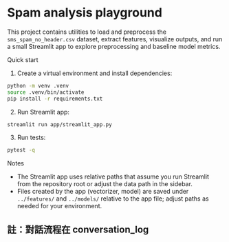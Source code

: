 # Spam analysis playground

This project contains utilities to load and preprocess the `sms_spam_no_header.csv` dataset, extract features, visualize outputs, and run a small Streamlit app to explore preprocessing and baseline model metrics.

Quick start

1. Create a virtual environment and install dependencies:

```bash
python -m venv .venv
source .venv/bin/activate
pip install -r requirements.txt
```

2. Run Streamlit app:

```bash
streamlit run app/streamlit_app.py
```

3. Run tests:

```bash
pytest -q
```

Notes

- The Streamlit app uses relative paths that assume you run Streamlit from the repository root or adjust the data path in the sidebar.
- Files created by the app (vectorizer, model) are saved under `../features/` and `../models/` relative to the app file; adjust paths as needed for your environment.

## 註：對話流程在 conversation_log
